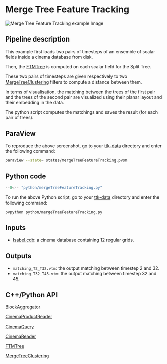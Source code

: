 # Merge Tree Feature Tracking

![Merge Tree Feature Tracking example Image](https://topology-tool-kit.github.io/img/gallery/mergeTreeFeatureTracking.jpg)

## Pipeline description
This example first loads two pairs of timesteps of an ensemble of scalar fields inside a cinema database from disk.

Then, the [FTMTree](https://topology-tool-kit.github.io/doc/html/classttkFTMTree.html) is computed on each scalar field for the Split Tree.

These two pairs of timesteps are given respectively to two [MergeTreeClustering](https://topology-tool-kit.github.io/doc/html/classttkMergeTreeClustering.html) filters to compute a distance between them.

In terms of visualisation, the matching between the trees of the first pair and the trees of the second pair are visualized using their planar layout and their embedding in the data.

The python script computes the matchings and saves the result (for each pair of trees).

## ParaView
To reproduce the above screenshot, go to your [ttk-data](https://github.com/topology-tool-kit/ttk-data) directory and enter the following command:
``` bash
paraview --state= states/mergeTreeFeatureTracking.pvsm
```

## Python code

``` python  linenums="1"
--8<-- "python/mergeTreeFeatureTracking.py"
```

To run the above Python script, go to your [ttk-data](https://github.com/topology-tool-kit/ttk-data) directory and enter the following command:
``` bash
pvpython python/mergeTreeFeatureTracking.py
```

## Inputs
- [Isabel.cdb](https://github.com/topology-tool-kit/ttk-data/tree/dev/Isabel.cdb): a cinema database containing 12 regular grids.

## Outputs
-  `matching_T2_T32.vtm`: the output matching between timestep 2 and 32.
-  `matching_T32_T45.vtm`: the output matching between timestep 32 and 45.


## C++/Python API
[BlockAggregator](https://topology-tool-kit.github.io/doc/html/classttkBlockAggregator.html)

[CinemaProductReader](https://topology-tool-kit.github.io/doc/html/classttkCinemaProductReader.html)

[CinemaQuery](https://topology-tool-kit.github.io/doc/html/classttkCinemaQuery.html)

[CinemaReader](https://topology-tool-kit.github.io/doc/html/classttkCinemaReader.html)

[FTMTree](https://topology-tool-kit.github.io/doc/html/classttkFTMTree.html)

[MergeTreeClustering](https://topology-tool-kit.github.io/doc/html/classttkMergeTreeClustering.html)

